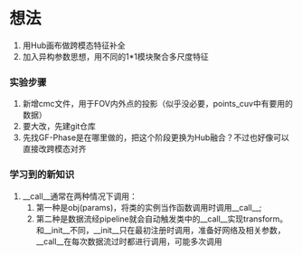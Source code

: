 # 想法
1. 用Hub画布做跨模态特征补全
2. 加入异构参数思想，用不同的1*1模块聚合多尺度特征

### 实验步骤
1. 新增cmc文件，用于FOV内外点的投影（似乎没必要，points_cuv中有要用的数据）
2. 要大改，先建git仓库
3. 先找GF-Phase是在哪里做的，把这个阶段更换为Hub融合？不过也好像可以直接改跨模态对齐

### 学习到的新知识
1. __call__通常在两种情况下调用：
    1. 第一种是obj(params)，将类的实例当作函数调用时调用__call__;
    2. 第二种是数据流经pipeline就会自动触发类中的__call__实现transform。
    和__init__不同，__init__只在最初注册时调用，准备好网络及相关参数，__call__在每次数据流过时都进行调用，可能多次调用